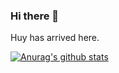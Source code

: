 ### Hi there 👋

Huy has arrived here. 



[![Anurag's github stats](https://github-readme-stats.vercel.app/api?username=huybv1999)](https://github.com/anuraghazra/github-readme-stats)
